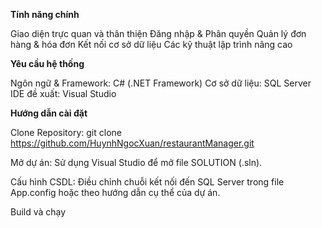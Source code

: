 
**Tính năng chính**

Giao diện trực quan và thân thiện
Đăng nhập & Phân quyền
Quản lý đơn hàng & hóa đơn
Kết nối cơ sở dữ liệu
Các kỹ thuật lập trình nâng cao

**Yêu cầu hệ thống**

Ngôn ngữ & Framework: C# (.NET Framework)
Cơ sở dữ liệu: SQL Server
IDE đề xuất: Visual Studio

**Hướng dẫn cài đặt**

Clone Repository:
git clone https://github.com/HuynhNgocXuan/restaurantManager.git

Mở dự án:
Sử dụng Visual Studio để mở file SOLUTION (.sln).

Cấu hình CSDL:
Điều chỉnh chuỗi kết nối đến SQL Server trong file App.config hoặc theo hướng dẫn cụ thể của dự án.

Build và chạy
